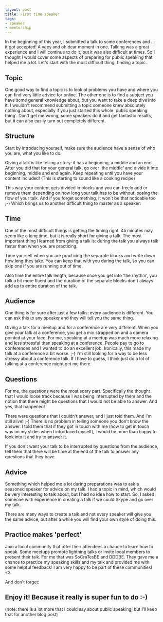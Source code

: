 ```yaml
---
layout: post
title: First time speaker
tags:
- speaker
- mentorship
---
```


In the beginning of this year, I submitted a talk to some conferences and ... it got accepted! A yeey and oh dear moment in one. Talking was a great experience and I will continue to do it, but it was also difficult at times. So I thought I would cover some aspects of preparing for public speaking that helped me a lot.
Let's start with the most difficult thing: finding a topic.

## Topic

One good way to find a topic is to look at problems you have and where you can find very little advice for online.
The other one is to find a subject you have some general knowledge about, but you want to take a deep dive into it.
I wouldn't recommend submitting a topic someone knew absolutely nothing about, especially if you just started this whole 'public speaking thing'. Don't get me wrong, some speakers do it and get fantastic results, but it can also easily turn out completely different.

<!--more-->

## Structure

Start by introducing yourself, make sure the audience have a sense of who you are, what you like to do.

Giving a talk is like telling a story: it has a beginning, a middle and an end.
After you did that for your general talk, go over 'the middle' and divide it into beginning, middle and end again. Keep repeating until you have your content included! (This is starting to sound like a cooking recipe)

This way your content gets divided in blocks and you can freely add or remove them depending on how long your talk has to be without loosing the flow of your talk. And if you forget something, it won't be that noticable too ;-)
Which brings us to another difficult thing to master as a speaker:

## Time

One of the most difficult things is getting the timing right. 45 minutes may seem like a long time, but it is really short for giving a talk.
The most important thing I learned from giving a talk is: during the talk you always talk faster than when you are practicing.

Time yourself when you are practicing the separate blocks and write down how long they take. You can keep that with you during the talk, so you can skip one if you are running out of time.

Also time the entire talk length, because once you get into 'the rhythm', you talk a bit more fluent and the duration of the separate blocks don't always add up to entire duration of the talk. 

## Audience

One thing is for sure after just a few talks: every audience is different. You can ask this to any speaker and they will tell you the same thing.

Giving a talk for a meetup and for a conference are very different. 
When you give your talk at a conference, you get a mic strapped on and a camera pointed at your face.
For me, speaking at a meetup was much more relaxing and less stressful than speaking at a conference.
People pay to go to conferences and I wanted to do an excellent job. Ironically, this made my talk at a conference a bit worse. ;-)
I'm still looking for a way to be less stressy about a conference talk. If I have to guess, I think just do a lot of talking at a conference might get me there.

## Questions

For me, the questions were the most scary part. Specifically the thought that I would loose track because I was being interrupted by them and the notion that there might be questions that I would not be able to answer. And yes, that happened!

There were questions that I couldn't answer, and I just told them. And I'm still alive! ;-) There is no problem in telling someone you don't know the answer.
I told them that if they got in touch with me (how to get in touch was on my slides when I introduced myself), I would be more than happy to look into it and try to answer it.

If you don't want your talk to be interrupted by questions from the audience, tell them that there will be time at the end of the talk to answer any questions that they have.

## Advice

Something which helped me a lot during preparations was to ask a seasoned speaker for advice on my talk.
I had a topic in mind, which would be very interesting to talk about, but I had no idea how to start. So, I asked someone with experience in creating a talk if we could Skype and go over my talk.

There are many ways to create a talk and not every speaker will give you the same advice, but after a while you will find your own style of doing this.

## Practice makes 'perfect'

Join a local community that offer their attendees a chance to learn how to speak. Some meetups promote lightning talks or invite local
members to present their talk.
For me that was SoCraTesBE and DDDBE. They gave me a chance to practice my speaking skills and my talk and provided me with some helpful feedback! I am very happy to be part of these communities! <3

And don't forget:

## Enjoy it! Because it really is super fun to do :-)


(note: there is a lot more that I could say about public speaking, but I'll keep that for another blog post)